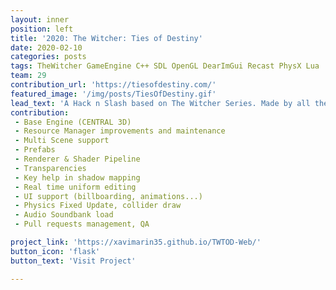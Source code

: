 ```yaml
---
layout: inner
position: left
title: '2020: The Witcher: Ties of Destiny'
date: 2020-02-10 
categories: posts
tags: TheWitcher GameEngine C++ SDL OpenGL DearImGui Recast PhysX Lua
team: 29
contribution_url: 'https://tiesofdestiny.com/'
featured_image: '/img/posts/TiesOfDestiny.gif'
lead_text: 'A Hack n Slash based on The Witcher Series. Made by all the class (29 people) on our own game engine, Broken Engine. It was based on my first game engine CENTRAL 3D'
contribution: 
 - Base Engine (CENTRAL 3D)
 - Resource Manager improvements and maintenance
 - Multi Scene support
 - Prefabs
 - Renderer & Shader Pipeline
 - Transparencies
 - Key help in shadow mapping
 - Real time uniform editing
 - UI support (billboarding, animations...)
 - Physics Fixed Update, collider draw
 - Audio Soundbank load
 - Pull requests management, QA 

project_link: 'https://xavimarin35.github.io/TWTOD-Web/'
button_icon: 'flask'
button_text: 'Visit Project'

---
```

